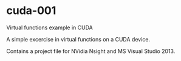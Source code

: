 # cuda-001
Virtual functions example in CUDA

A simple excercise in virtual functions on a CUDA device.

Contains a project file for NVidia Nsight and MS Visual Studio 2013.
